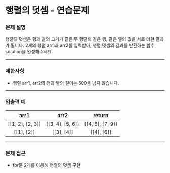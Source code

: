# 행렬의 덧셈 - 연습문제

### 문제 설명

행렬의 덧셈은 행과 열의 크기가 같은 두 행렬의 같은 행, 같은 열의 값을 서로 더한 결과가 됩니다. 2개의 행렬 arr1과 arr2를 입력받아, 행렬 덧셈의 결과를 반환하는 함수, solution을 완성해주세요.

---

### 제한사항

  - 행렬 arr1, arr2의 행과 열의 길이는 500을 넘지 않습니다.

---

### 입출력 예

| arr1 | arr2 | return |
|:----:|:----:|:----:|
| [[1, 2], [2, 3]] | [[3, 4], [5, 6]] | [[4, 6], [7, 9]] |
| [[1], [2]] | [[3], [4]] | [[4], [6]] |

---

### 문제 접근

  - for문 2개를 이용해 행렬의 덧셈 구현